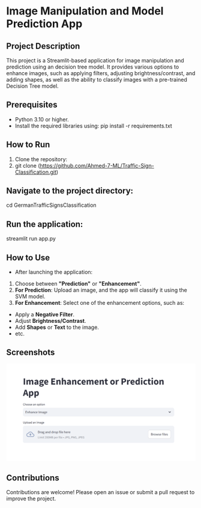 # Image Manipulation and Model Prediction App

## Project Description
This project is a Streamlit-based application for image manipulation and prediction using an decision tree model. It provides various options to enhance images, such as applying filters, adjusting brightness/contrast, and adding shapes, as well as the ability to classify images with a pre-trained Decision Tree model.

## Prerequisites
- Python 3.10 or higher.
- Install the required libraries using:
pip install -r requirements.txt

## How to Run
1. Clone the repository:
2. git clone (https://github.com/Ahmed-7-ML/Traffic-Sign-Classification.git)

## Navigate to the project directory:
cd GermanTrafficSignsClassification

## Run the application:
streamlit run app.py

## How to Use
- After launching the application:
1. Choose between **"Prediction"** or **"Enhancement"**.
2. **For Prediction**: Upload an image, and the app will classify it using the SVM model.
3. **For Enhancement**: Select one of the enhancement options, such as:
  - Apply a **Negative Filter**.
  - Adjust **Brightness/Contrast**.
  - Add **Shapes** or **Text** to the image.
  - etc.

## Screenshots
![App Interface](App_Interface.png)

## Contributions
Contributions are welcome! Please open an issue or submit a pull request to improve the project.
